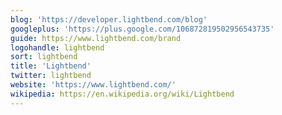 ```yaml
---
blog: 'https://developer.lightbend.com/blog'
googleplus: 'https://plus.google.com/106872819502956543735'
guide: https://www.lightbend.com/brand
logohandle: lightbend
sort: lightbend
title: 'Lightbend'
twitter: lightbend
website: 'https://www.lightbend.com/'
wikipedia: https://en.wikipedia.org/wiki/Lightbend
---
```


